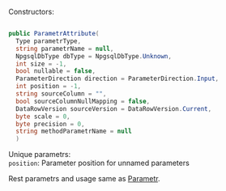 Constructors:

```C#

public ParametrAttribute(
  Type parametrType,
  string parametrName = null,
  NpgsqlDbType dbType = NpgsqlDbType.Unknown,
  int size = -1,
  bool nullable = false,
  ParameterDirection direction = ParameterDirection.Input,
  int position = -1,
  string sourceColumn = "",
  bool sourceColumnNullMapping = false,
  DataRowVersion sourceVersion = DataRowVersion.Current,
  byte scale = 0,
  byte precision = 0,
  string methodParametrName = null
  )

```
Unique parametrs:<br>
`position`: Parameter position for unnamed parameters<br>

Rest parametrs and usage same as [Parametr](https://github.com/SoftStoneDevelop/Gedaq.DbConnection/blob/main/Documentation/Parametr.md).
